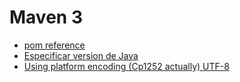 # Maven 3
- [pom reference](https://maven.apache.org/pom.html)
- [Especificar version de Java](../resources/201911290930.xml)
- [Using platform encoding (Cp1252 actually) UTF-8](../resources/201911290937.xml)
